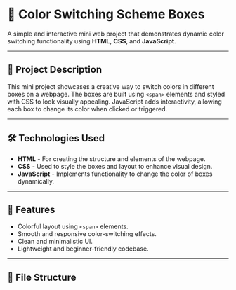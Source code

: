 # 🎨 Color Switching Scheme Boxes

A simple and interactive mini web project that demonstrates dynamic color switching functionality using **HTML**, **CSS**, and **JavaScript**.

---

## 📁 Project Description

This mini project showcases a creative way to switch colors in different boxes on a webpage. The boxes are built using `<span>` elements and styled with CSS to look visually appealing. JavaScript adds interactivity, allowing each box to change its color when clicked or triggered.

---

## 🛠️ Technologies Used

- **HTML** - For creating the structure and elements of the webpage.
- **CSS** - Used to style the boxes and layout to enhance visual design.
- **JavaScript** - Implements functionality to change the color of boxes dynamically.

---

## 📌 Features

- Colorful layout using `<span>` elements.
- Smooth and responsive color-switching effects.
- Clean and minimalistic UI.
- Lightweight and beginner-friendly codebase.

---

## 📂 File Structure

